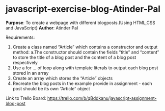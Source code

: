 # javascript-exercise-blog-Atinder-Pal
**Purpose**: To create a webpage with different blogposts.(Using HTML,CSS and JavaScript)
**Author**: Atinder Pal

Requirements:
1. Create a class named “Article” which contains a constructor and output method:
  a.The constructor should contain the fields “title” and “content” to store the title of a blog post and the content of a blog post respectively
2. Use a for … of loop along with template literals to output each blog post stored in an array
3. Create an array which stores the “Article” objects
4. Recreate the blog posts in the example provide in assignment - each post should be its own “Article” object


Link to Trello Board: https://trello.com/b/qBddkanu/javascript-assignment-blog-post


